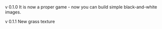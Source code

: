 v 0.1.0
It is now a proper game - now you can build simple black-and-white images.

v 0.1.1
New grass texture